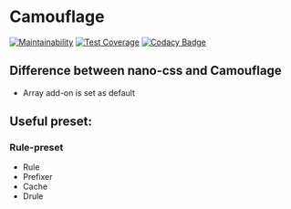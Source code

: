 # Camouflage

[![Maintainability](https://api.codeclimate.com/v1/badges/37576126acb783f17c77/maintainability)](https://codeclimate.com/github/winston0410/camouflage/maintainability) [![Test Coverage](https://api.codeclimate.com/v1/badges/37576126acb783f17c77/test_coverage)](https://codeclimate.com/github/winston0410/camouflage/test_coverage) [![Codacy Badge](https://app.codacy.com/project/badge/Grade/30027259349b45ef8cdc73711f17859c)](https://www.codacy.com/gh/winston0410/camouflage/dashboard?utm_source=github.com&utm_medium=referral&utm_content=winston0410/camouflage&utm_campaign=Badge_Grade)

## Difference between nano-css and Camouflage

- Array add-on is set as default

## Useful preset:

### Rule-preset

- Rule
- Prefixer
- Cache
- Drule
